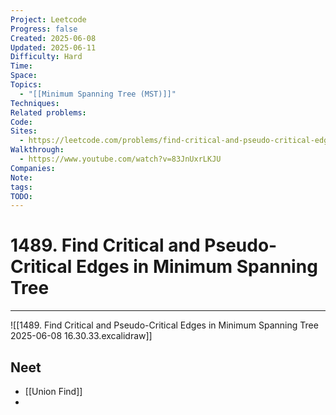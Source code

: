 ```yaml
---
Project: Leetcode
Progress: false
Created: 2025-06-08
Updated: 2025-06-11
Difficulty: Hard
Time: 
Space: 
Topics:
  - "[[Minimum Spanning Tree (MST)]]"
Techniques: 
Related problems: 
Code: 
Sites:
  - https://leetcode.com/problems/find-critical-and-pseudo-critical-edges-in-minimum-spanning-tree/description/
Walkthrough:
  - https://www.youtube.com/watch?v=83JnUxrLKJU
Companies: 
Note: 
tags: 
TODO: 
---
```

# 1489. Find Critical and Pseudo-Critical Edges in Minimum Spanning Tree
---
![[1489. Find Critical and Pseudo-Critical Edges in Minimum Spanning Tree 2025-06-08 16.30.33.excalidraw]]

## Neet
- [[Union Find]]
- 